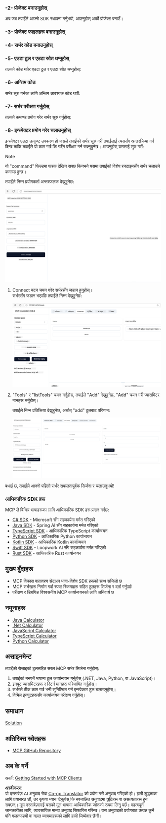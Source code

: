 <!--
CO_OP_TRANSLATOR_METADATA:
{
  "original_hash": "e650db55873b456296a9c620069e2f71",
  "translation_date": "2025-06-02T11:06:42+00:00",
  "source_file": "03-GettingStarted/01-first-server/README.md",
  "language_code": "ne"
}
-->
### -2- प्रोजेक्ट बनाउनुहोस्

अब जब तपाईंले आफ्नो SDK स्थापना गर्नुभयो, आउनुहोस् अर्को प्रोजेक्ट बनाउँ।

### -3- प्रोजेक्ट फाइलहरू बनाउनुहोस्

### -4- सर्भर कोड बनाउनुहोस्

### -5- एउटा टुल र एउटा स्रोत थप्नुहोस्

तलको कोड थपेर एउटा टुल र एउटा स्रोत थप्नुहोस्:

### -6- अन्तिम कोड

सर्भर सुरु गर्नका लागि अन्तिम आवश्यक कोड थपौं:

### -7- सर्भर परीक्षण गर्नुहोस्

तलको कमाण्ड प्रयोग गरेर सर्भर सुरु गर्नुहोस्:

### -8- इन्स्पेक्टर प्रयोग गरेर चलाउनुहोस्

इन्स्पेक्टर एउटा उत्कृष्ट उपकरण हो जसले तपाईंको सर्भर सुरु गरी तपाईंलाई त्यससँग अन्तरक्रिया गर्न दिन्छ ताकि तपाईंले यो काम गर्छ कि गर्दैन परीक्षण गर्न सक्नुहुनेछ। आउनुहोस् यसलाई सुरु गरौं:

> [!NOTE]
> यो "command" फिल्डमा फरक देखिन सक्छ किनभने यसमा तपाईंको विशेष रनटाइमसँग सर्भर चलाउने कमाण्ड हुन्छ।

तपाईंले निम्न प्रयोगकर्ता अन्तरफलक देख्नुहुनेछ:

![Connect](../../../../translated_images/connect.141db0b2bd05f096fb1dd91273771fd8b2469d6507656c3b0c9df4b3c5473929.ne.png)

1. Connect बटन चयन गरेर सर्भरसँग जडान हुनुहोस्।  
   सर्भरसँग जडान भएपछि तपाईंले निम्न देख्नुहुनेछ:

   ![Connected](../../../../translated_images/connected.73d1e042c24075d386cacdd4ee7cd748c16364c277d814e646ff2f7b5eefde85.ne.png)

2. "Tools" र "listTools" चयन गर्नुहोस्, तपाईंले "Add" देख्नुहुनेछ, "Add" चयन गरी प्यारामिटर मानहरू भर्नुहोस्।

   तपाईंले निम्न प्रतिक्रिया देख्नुहुनेछ, अर्थात् "add" टुलबाट परिणाम:

   ![Result of running add](../../../../translated_images/ran-tool.a5a6ee878c1369ec1e379b81053395252a441799dbf23416c36ddf288faf8249.ne.png)

बधाई छ, तपाईंले आफ्नो पहिलो सर्भर सफलतापूर्वक सिर्जना र चलाउनुभयो!

### आधिकारिक SDK हरू

MCP ले विभिन्न भाषाहरूका लागि आधिकारिक SDK हरू प्रदान गर्दछ:
- [C# SDK](https://github.com/modelcontextprotocol/csharp-sdk) - Microsoft सँग सहकार्यमा मर्मत गरिएको
- [Java SDK](https://github.com/modelcontextprotocol/java-sdk) - Spring AI सँग सहकार्यमा मर्मत गरिएको
- [TypeScript SDK](https://github.com/modelcontextprotocol/typescript-sdk) - आधिकारिक TypeScript कार्यान्वयन
- [Python SDK](https://github.com/modelcontextprotocol/python-sdk) - आधिकारिक Python कार्यान्वयन
- [Kotlin SDK](https://github.com/modelcontextprotocol/kotlin-sdk) - आधिकारिक Kotlin कार्यान्वयन
- [Swift SDK](https://github.com/modelcontextprotocol/swift-sdk) - Loopwork AI सँग सहकार्यमा मर्मत गरिएको
- [Rust SDK](https://github.com/modelcontextprotocol/rust-sdk) - आधिकारिक Rust कार्यान्वयन

## मुख्य बुँदाहरू

- MCP विकास वातावरण सेटअप भाषा-विशेष SDK हरूको साथ सजिलो छ
- MCP सर्भरहरू निर्माण गर्दा स्पष्ट स्किमाहरू सहित टुलहरू सिर्जना र दर्ता गर्नुपर्छ
- परीक्षण र डिबगिङ विश्वसनीय MCP कार्यान्वयनको लागि अनिवार्य छ

## नमूनाहरू

- [Java Calculator](../samples/java/calculator/README.md)
- [.Net Calculator](../../../../03-GettingStarted/samples/csharp)
- [JavaScript Calculator](../samples/javascript/README.md)
- [TypeScript Calculator](../samples/typescript/README.md)
- [Python Calculator](../../../../03-GettingStarted/samples/python)

## असाइनमेन्ट

तपाईंको रोजाइको टुलसहित सरल MCP सर्भर सिर्जना गर्नुहोस्:  
1. तपाईंको मनपर्ने भाषामा टुल कार्यान्वयन गर्नुहोस् (.NET, Java, Python, वा JavaScript)।  
2. इनपुट प्यारामिटरहरू र रिटर्न मानहरू परिभाषित गर्नुहोस्।  
3. सर्भरले ठीक काम गर्छ भनी सुनिश्चित गर्न इन्स्पेक्टर टुल चलाउनुहोस्।  
4. विभिन्न इनपुटहरूसँग कार्यान्वयन परीक्षण गर्नुहोस्।

## समाधान

[Solution](./solution/README.md)

## अतिरिक्त स्रोतहरू

- [MCP GitHub Repository](https://github.com/microsoft/mcp-for-beginners)

## अब के गर्ने

अर्को: [Getting Started with MCP Clients](/03-GettingStarted/02-client/README.md)

**अस्वीकरण**:  
यो दस्तावेज़ AI अनुवाद सेवा [Co-op Translator](https://github.com/Azure/co-op-translator) को प्रयोग गरी अनुवाद गरिएको हो। हामी शुद्धताका लागि प्रयासरत छौं, तर कृपया ध्यान दिनुहोस् कि स्वचालित अनुवादमा त्रुटिहरू वा असत्यताहरू हुन सक्छन्। मूल दस्तावेज़लाई यसको मूल भाषामा आधिकारिक स्रोतको रूपमा लिनु पर्छ। महत्वपूर्ण जानकारीका लागि, व्यावसायिक मानव अनुवाद सिफारिस गरिन्छ। यस अनुवादको प्रयोगबाट उत्पन्न कुनै पनि गलतफहमी वा गलत व्याख्याहरूको लागि हामी जिम्मेवार छैनौं।